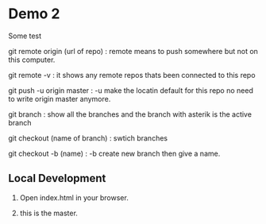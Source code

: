 # Demo 2

Some test

git remote origin (url of repo) : remote
means to push somewhere but not on this computer.

git remote -v : it shows any remote repos thats been connected to this repo

git push -u origin master : -u make the locatin default for this repo no need to write origin master anymore.

git branch : show all the branches and the branch with asterik is the active branch

git checkout (name of branch) : swtich branches

git checkout -b (name) : -b create new branch then give a name.

## Local Development

1. Open index.html in your browser.

2. this is the master.
